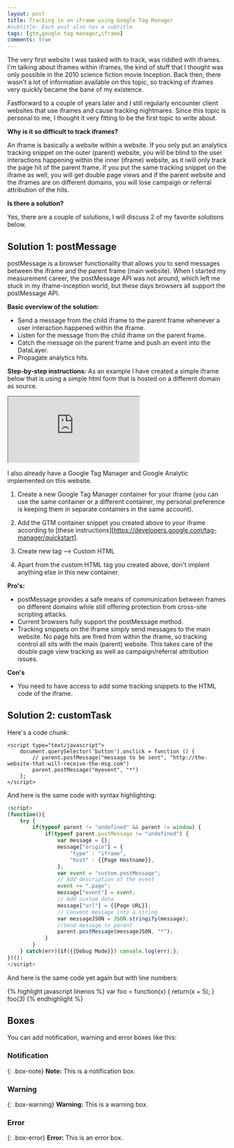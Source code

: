 ```yaml
---
layout: post
title: Tracking in an iFrame using Google Tag Manager
#subtitle: Each post also has a subtitle
tags: [gtm,google tag manager,iframe]
comments: true
---
```

The very first website I was tasked with to track, was riddled with iframes. I'm talking about iframes within iframes, the kind of stuff that I thought was only possible in the 2010 science fiction movie Inception.
Back then, there wasn't a lot of information available on this topic, so tracking of iframes very quickly became the bane of my existence. 

Fastforward to a couple of years later and I still regularly encounter client websites that use iframes and cause tracking nightmares. Since this topic is personal to me, I thought it very fitting to be the first topic to write about.


**Why is it so difficult to track iframes?**

An iframe is basically a website within a website.
If you only put an analytics tracking snippet on the outer (parent) website, you will be blind to the user interactions happening within the inner (iframe) website, as it iwill only track the page hit of the parent frame.
If you put the same tracking snippet on the iframe as well, you will get double page views and if the parent website and the iframes are on different domains, you will lose campaign or referral attribution of the hits.

**Is there a solution?**

Yes, there are a couple of solutions, I will discuss 2 of my favorite solutions below.

## Solution 1: postMessage

postMessage is a browser functionality that allows you to send messages between the iframe and the parent frame (main website).
When I started my measurement career, the postMessage API was not around, which left me stuck in my iframe-inception world, but these days browsers all support the postMessage API.

**Basic overview of the solution:**

* Send a message from the child iframe to the parent frame whenever a user interaction happened within the iframe. 
* Listen for the message from the child iframe on the parent frame. 
* Catch the message on the parent frame and push an event into the DataLayer.
* Propagate analytics hits.

**Step-by-step instructions:**
As an example I have created a simple iframe below that is using a simple html form that is hosted on a different domain as source.

<iframe id="testIframe" src="https://phillip-kruger.github.io/testPage.html"></iframe>

I also already have a Google Tag Manager and Google Analytic implemented on this website.

1. Create a new Google Tag Manager container for your iframe (you can use the same container or a different container, my personal preference is keeping them in separate containers in the same account).
2. Add the GTM container snippet you created above to your iframe according to [these instructions][https://developers.google.com/tag-manager/quickstart]. 
2. Create new tag --> Custom HTML

3. Apart from the custom HTML tag you created above, don't implent anything else in this new container.

**Pro's:**
* postMessage provides a safe means of communication between frames on different domains while still offering protection from cross-site scripting attacks.
* Current browsers fully support the postMessage method.
* Tracking snippets on the iframe simply send messages to the main website. No page hits are fired from within the iframe, so tracking control all sits with the main (parent) website. This takes care of the double page view tracking as well as campaign/referral attribution issues.

**Con's**
*  You need to have access to add some tracking snippets to the HTML code of the iframe.





## Solution 2: customTask










Here's a code chunk:

~~~
<script type="text/javascript">
	document.querySelector('button').onclick = function () {
		// parent.postMessage("message to be sent", "http://the-website-that-will-receive-the-msg.com")
		parent.postMessage("myevent", "*")
	};
</script>
~~~

And here is the same code with syntax highlighting:

```javascript
<script>
(function(){
    try {
        if(typeof parent != "undefined" && parent != window) {
            if(typeof parent.postMessage != "undefined") {
                var message = {};
                message["origin"] = {
                    "type" : "iframe",
                    "host" : {{Page Hostname}},
                };
                var event = "custom.postMessage";
                // Add description of the event
                event += ".page";
                message["event"] = event;
                // Add custom data
                message["url"] = {{Page URL}};
                // Convent message into a string
                var messageJSON = JSON.stringify(message);
                //Send message to parent
                parent.postMessage(messageJSON, "*");
            }
        }
    } catch(err){if({{Debug Mode}}) console.log(err);};
})();
</script>
```

And here is the same code yet again but with line numbers:

{% highlight javascript linenos %}
var foo = function(x) {
  return(x + 5);
}
foo(3)
{% endhighlight %}

## Boxes
You can add notification, warning and error boxes like this:

### Notification

{: .box-note}
**Note:** This is a notification box.

### Warning

{: .box-warning}
**Warning:** This is a warning box.

### Error

{: .box-error}
**Error:** This is an error box.

